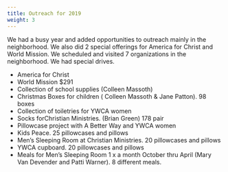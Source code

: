 ```yaml
---
title: Outreach for 2019
weight: 3
---
```


We had a busy year and added opportunities to outreach mainly in the neighborhood. We also did 2 special offerings for America for Christ and World Mission. We scheduled and visited 7 organizations in the neighborhood. We had special drives.  


- America for Christ
- World Mission $291
- Collection of school supplies (Colleen Massoth)
- Christmas Boxes for children ( Colleen Massoth & Jane Patton). 98 boxes
- Collection of toiletries for YWCA women
- Socks forChristian Ministries. (Brian Green) 178 pair
- Pillowcase project with A Better Way and YWCA women
- Kids Peace. 25 pillowcases and pillows
- Men’s Sleeping Room at Christian Ministries. 20 pillowcases and pillows
- YWCA cupboard. 20 pillowcases and pillows
- Meals for Men’s Sleeping Room 1 x a month October thru April (Mary Van Devender and Patti Warner). 8 different meals.